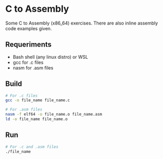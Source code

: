 # C to Assembly

Some C to Assembly (x86_64) exercises. There are also inline assembly code examples given.

## Requeriments
- Bash shell (any linux distro) or WSL
- gcc for .c files
- nasm for .asm files

## Build 
```sh
# For .c files
gcc -o file_name file_name.c
```

```sh
# For .asm files
nasm -f elf64 -o file_name.o file_name.asm
ld -o file_name file_name.o
```

## Run
```sh
# For .c and .asm files
./file_name
```

